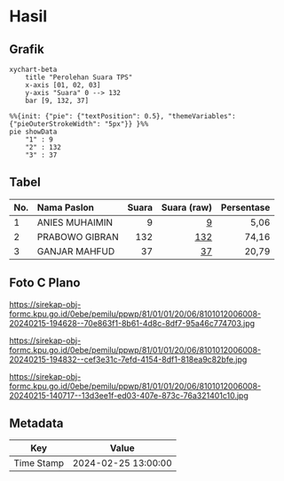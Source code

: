 # Hasil

## Grafik

```mermaid
xychart-beta
    title "Perolehan Suara TPS"
    x-axis [01, 02, 03]
    y-axis "Suara" 0 --> 132
    bar [9, 132, 37]
```

```mermaid
%%{init: {"pie": {"textPosition": 0.5}, "themeVariables": {"pieOuterStrokeWidth": "5px"}} }%%
pie showData
    "1" : 9
    "2" : 132
    "3" : 37
```

## Tabel

| No. | Nama Paslon    | Suara | Suara (raw) | Persentase |
|:--- |:-------------- | -----:| -----------:| ----------:|
| 1   | ANIES MUHAIMIN | 9     | [9][p-1]    | 5,06       |
| 2   | PRABOWO GIBRAN | 132   | [132][p-2]  | 74,16      |
| 3   | GANJAR MAHFUD  | 37    | [37][p-3]   | 20,79      |


[p-1]: https://github.com/gigit-pemilu/pemilu-2024-81-maluku/blob/main/pilpres/hitung-suara/sub/81-maluku/sub/01-maluku-tengah/sub/01-amahai/sub/2006-haruru/sub/008-tps/sub/paslon-1.txt
[p-2]: https://github.com/gigit-pemilu/pemilu-2024-81-maluku/blob/main/pilpres/hitung-suara/sub/81-maluku/sub/01-maluku-tengah/sub/01-amahai/sub/2006-haruru/sub/008-tps/sub/paslon-2.txt
[p-3]: https://github.com/gigit-pemilu/pemilu-2024-81-maluku/blob/main/pilpres/hitung-suara/sub/81-maluku/sub/01-maluku-tengah/sub/01-amahai/sub/2006-haruru/sub/008-tps/sub/paslon-3.txt

## Foto C Plano

https://sirekap-obj-formc.kpu.go.id/0ebe/pemilu/ppwp/81/01/01/20/06/8101012006008-20240215-194628--70e863f1-8b61-4d8c-8df7-95a46c774703.jpg

https://sirekap-obj-formc.kpu.go.id/0ebe/pemilu/ppwp/81/01/01/20/06/8101012006008-20240215-194832--cef3e31c-7efd-4154-8df1-818ea9c82bfe.jpg

https://sirekap-obj-formc.kpu.go.id/0ebe/pemilu/ppwp/81/01/01/20/06/8101012006008-20240215-140717--13d3ee1f-ed03-407e-873c-76a321401c10.jpg


## Metadata

| Key        | Value               |
| ---------- | ------------------- |
| Time Stamp | 2024-02-25 13:00:00 |



